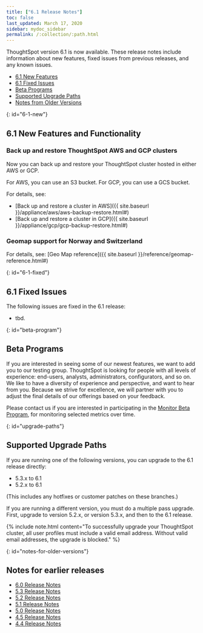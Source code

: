 ```yaml
---
title: ["6.1 Release Notes"]
toc: false
last_updated: March 17, 2020
sidebar: mydoc_sidebar
permalink: /:collection/:path.html
---
```


ThoughtSpot version 6.1 is now available. These release notes include information about new features,
fixed issues from previous releases, and any known issues.

* [6.1 New Features](#6-new)
* [6.1 Fixed Issues](#6-fixed)
* [Beta Programs](#beta-program)
* [Supported Upgrade Paths](#upgrade-paths)
* [Notes from Older Versions](#notes-for-older-versions)

{: id="6-1-new"}
## 6.1 New Features and Functionality

### Back up and restore ThoughtSpot AWS and GCP clusters

Now you can back up and restore your ThoughtSpot cluster hosted in either AWS or GCP.

For AWS, you can use an S3 bucket. For GCP, you can use a GCS bucket.

For details, see:
- [Back up and restore a cluster in AWS]({{ site.baseurl }}/appliance/aws/aws-backup-restore.html#)
- [Back up and restore a cluster in GCP]({{ site.baseurl }}/appliance/gcp/gcp-backup-restore.html#)

### Geomap support for Norway and Switzerland

For details, see: [Geo Map reference]({{ site.baseurl }}/reference/geomap-reference.html#)

{: id="6-1-fixed"}
## 6.1 Fixed Issues

The following issues are fixed in the 6.1 release:

- tbd.

{: id="beta-program"}
## Beta Programs
If you are interested in seeing some of our newest features, we want to add you to our testing group. ThoughtSpot is looking for people with all levels of experience: end-users, analysts, administrators, configurators, and so on.
We like to have a diversity of experience and perspective, and want to hear from you. Because we strive for excellence, we will partner with you to adjust the final details of our offerings based on your feedback.

Please contact us if you are interested in participating in the <a href="mailto:BetaProgram@thoughtspot.com?subject=Montor%20Beta%20Program%20Request" target="_blank">Monitor Beta Program</a>, for monitoring selected metrics over time.

{: id="upgrade-paths"}
## Supported Upgrade Paths

If you are running one of the following versions, you can upgrade to the 6.1 release
directly:

* 5.3.x to 6.1
* 5.2.x to 6.1

(This includes any hotfixes or customer patches on these branches.)

If you are running a different version, you must do a multiple pass upgrade.
First, upgrade to version 5.2.x, or version 5.3.x, and then to the 6.1 release.

{% include note.html content="To successfully upgrade your ThoughtSpot cluster, all user profiles must include a valid email address. Without valid email addresses, the upgrade is blocked." %}

{: id="notes-for-older-versions"}
## Notes for earlier releases

* [6.0 Release Notes](/6.0/pdf/ThoughtSpot_Release_Notes_6.0.pdf)
* [5.3 Release Notes](/5.3/pdf/ThoughtSpot_Release_Notes_5.3.pdf)
* [5.2 Release Notes](/5.2/pdf/ThoughtSpot_Release_Notes_5.2.pdf)
* [5.1 Release Notes](/5.1/pdf/ThoughtSpot_Release_Notes_5.1.pdf)
* [5.0 Release Notes](/5.0/pdf/ThoughtSpot_Release_Notes_5.0.pdf)
* [4.5 Release Notes](/4.5/pdf/ThoughtSpot_Release_Notes_4.5.pdf)
* [4.4 Release Notes](/4.4/pdf/ThoughtSpot_Release_Notes_4.4.pdf)
